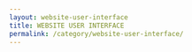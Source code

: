 ```yaml
---
layout: website-user-interface
title: WEBSITE USER INTERFACE
permalink: /category/website-user-interface/
---
```

